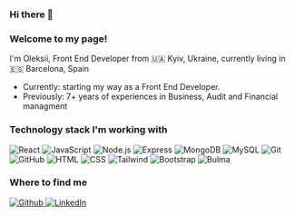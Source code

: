 ### Hi there 👋

<h3>Welcome to my page!</h3>
            <p>I'm Oleksii, Front End Developer from 🇺🇦 Kyiv, Ukraine, currently living in 🇪🇸 Barcelona, Spain</p>
            <ul>
                <li>Currently: starting my way as a Front End Developer.</li>
                <li>Previously: 7+ years of experiences in Business, Audit and Financial managment</li>
            </ul>
            <h3>Technology stack I'm working with</h3>
            <div>
                <img alt="React" src="https://img.shields.io/badge/-React-61DAFB?style=flat-square&logo=react&logoColor=white" /> 
                <img alt="JavaScript" src="https://img.shields.io/badge/-JavaScript-F7DF1E?style=flat-square&logo=javascript&logoColor=white" /> 
                <img alt="Node.js" src="https://img.shields.io/badge/-Node.js-339933?style=flat-square&logo=nodedotjs&logoColor=white" /> 
                <img alt="Express" src="https://img.shields.io/badge/-Express-000000?style=flat-square&logo=express&logoColor=white" /> 
                <img alt="MongoDB" src="https://img.shields.io/badge/-MongoDB-47A248?style=flat-square&logo=MongoDB&logoColor=white" /> 
                <img alt="MySQL" src="https://img.shields.io/badge/-MySQL-4479A1?style=flat-square&logo=MySQL&logoColor=white" /> 
                <img alt="Git" src="https://img.shields.io/badge/-Git-F05032?style=flat-square&logo=Git&logoColor=white" /> 
                <img alt="GitHub" src="https://img.shields.io/badge/-GitHub-181717?style=flat-square&logo=GitHub&logoColor=white" /> 
                <img alt="HTML" src="https://img.shields.io/badge/-HTML-E34F26?style=flat-square&logo=html5&logoColor=white" /> 
                <img alt="CSS" src="https://img.shields.io/badge/-CSS-1572B6?style=flat-square&logo=CSS3&logoColor=white" /> 
                <img alt="Tailwind" src="https://img.shields.io/badge/-Tailwind-06B6D4?style=flat-square&logo=Tailwindcss&logoColor=white" /> 
                <img alt="Bootstrap" src="https://img.shields.io/badge/-Bootstrap-7952B3?style=flat-square&logo=Bootstrap&logoColor=white" /> 
                <img alt="Bulma" src="https://img.shields.io/badge/-Bulma-00D1B2?style=flat-square&logo=Bulma&logoColor=white" />
            </div>
            <h3>Where to find me</h3>
            <p>
                <a href="https://github.com/ovetmak" target="_blank"><img alt="Github" src="https://img.shields.io/badge/GitHub-%2312100E.svg?&style=for-the-badge&logo=Github&logoColor=white" />
                </a> <a href="https://www.linkedin.com/in/ovetmak" target="_blank"><img alt="LinkedIn" src="https://img.shields.io/badge/linkedin-%230077B5.svg?&style=for-the-badge&logo=linkedin&logoColor=white" /></a>
            </p>

<!--
**ovetmak/ovetmak** is a ✨ _special_ ✨ repository because its `README.md` (this file) appears on your GitHub profile.

Here are some ideas to get you started:

- 🔭 I’m currently working on ...
- 🌱 I’m currently learning ...
- 👯 I’m looking to collaborate on ...
- 🤔 I’m looking for help with ...
- 💬 Ask me about ...
- 📫 How to reach me: ...
- 😄 Pronouns: ...
- ⚡ Fun fact: ...
-->
